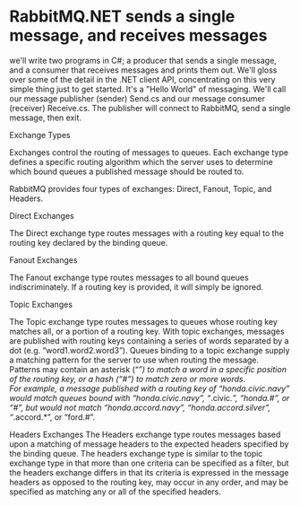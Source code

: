 # RabbitMQ.NET sends a single message, and receives messages
we'll write two programs in C#; a producer that sends a single message, and a consumer that receives messages and prints them out. 
We'll gloss over some of the detail in the .NET client API, concentrating on this very simple thing just to get started. 
It's a "Hello World" of messaging.
We'll call our message publisher (sender) Send.cs and our message consumer (receiver) Receive.cs. 
The publisher will connect to RabbitMQ, send a single message, then exit.

Exchange Types

Exchanges control the routing of messages to queues. 
Each exchange type defines a specific routing algorithm which the server uses to determine which bound queues a published message should be routed to.

RabbitMQ provides four types of exchanges: Direct, Fanout, Topic, and Headers.

Direct Exchanges

The Direct exchange type routes messages with a routing key equal to the routing key declared by the binding queue.

Fanout Exchanges

The Fanout exchange type routes messages to all bound queues indiscriminately.  If a routing key is provided, it will simply be ignored. 

Topic Exchanges

The Topic exchange type routes messages to queues whose routing key matches all, or a portion of a routing key. 
With topic exchanges, messages are published with routing keys containing a series of words separated by a dot (e.g. “word1.word2.word3”).  Queues binding to a topic exchange supply a matching pattern for the server to use when routing the message.  Patterns may contain an asterisk (“*”) to match a word in a specific position of the routing key, or a hash (“#”) to match zero or more words.  
For example, a message published with a routing key of “honda.civic.navy” would match queues bound with “honda.civic.navy”, “*.civic.*”, “honda.#”, or “#”, but would not match “honda.accord.navy”, “honda.accord.silver”, “*.accord.*”, or “ford.#”. 

Headers Exchanges
The Headers exchange type routes messages based upon a matching of message headers to the expected headers specified by the binding queue.  The headers exchange type is similar to the topic exchange type in that more than one criteria can be specified as a filter, but the headers exchange differs in that its criteria is expressed in the message headers as opposed to the routing key, may occur in any order, and may be specified as matching any or all of the specified headers.



